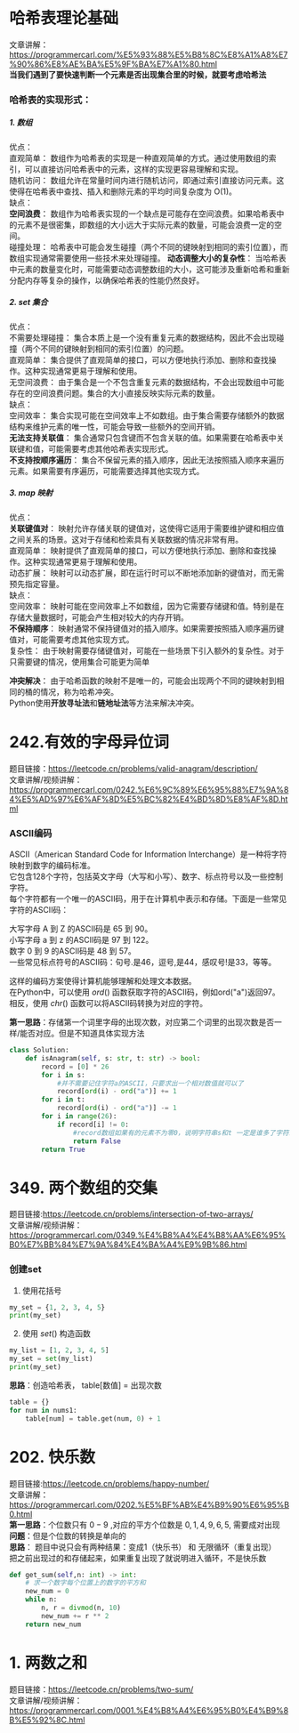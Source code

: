 # 哈希表理论基础 
文章讲解：https://programmercarl.com/%E5%93%88%E5%B8%8C%E8%A1%A8%E7%90%86%E8%AE%BA%E5%9F%BA%E7%A1%80.html  
**当我们遇到了要快速判断一个元素是否出现集合里的时候，就要考虑哈希法**  
### **哈希表的实现形式**：   
##### 1. 数组
优点：  
直观简单： 数组作为哈希表的实现是一种直观简单的方式。通过使用数组的索引，可以直接访问哈希表中的元素，这样的实现更容易理解和实现。  
随机访问： 数组允许在常量时间内进行随机访问，即通过索引直接访问元素。这使得在哈希表中查找、插入和删除元素的平均时间复杂度为 O(1)。  
缺点：  
**空间浪费**： 数组作为哈希表实现的一个缺点是可能存在空间浪费。如果哈希表中的元素不是很密集，即数组的大小远大于实际元素的数量，可能会浪费一定的空间。  
碰撞处理： 哈希表中可能会发生碰撞（两个不同的键映射到相同的索引位置），而数组实现通常需要使用一些技术来处理碰撞。
**动态调整大小的复杂性**： 当哈希表中元素的数量变化时，可能需要动态调整数组的大小，这可能涉及重新哈希和重新分配内存等复杂的操作，以确保哈希表的性能仍然良好。  
##### 2. set 集合
优点：  
不需要处理碰撞： 集合本质上是一个没有重复元素的数据结构，因此不会出现碰撞（两个不同的键映射到相同的索引位置）的问题。    
直观简单： 集合提供了直观简单的接口，可以方便地执行添加、删除和查找操作。这种实现通常更易于理解和使用。  
无空间浪费： 由于集合是一个不包含重复元素的数据结构，不会出现数组中可能存在的空间浪费问题。集合的大小直接反映实际元素的数量。  
缺点：  
空间效率： 集合实现可能在空间效率上不如数组。由于集合需要存储额外的数据结构来维护元素的唯一性，可能会导致一些额外的空间开销。  
**无法支持关联值**： 集合通常只包含键而不包含关联的值。如果需要在哈希表中关联键和值，可能需要考虑其他哈希表实现形式。    
**不支持按顺序遍历**： 集合不保留元素的插入顺序，因此无法按照插入顺序来遍历元素。如果需要有序遍历，可能需要选择其他实现方式。  

##### 3. map 映射
优点：  
**关联键值对**： 映射允许存储关联的键值对，这使得它适用于需要维护键和相应值之间关系的场景。这对于存储和检索具有关联数据的情况非常有用。  
直观简单： 映射提供了直观简单的接口，可以方便地执行添加、删除和查找操作。这种实现通常更易于理解和使用。  
动态扩展： 映射可以动态扩展，即在运行时可以不断地添加新的键值对，而无需预先指定容量。  
缺点：  
空间效率： 映射可能在空间效率上不如数组，因为它需要存储键和值。特别是在存储大量数据时，可能会产生相对较大的内存开销。  
**不保持顺序**： 映射通常不保持键值对的插入顺序。如果需要按照插入顺序遍历键值对，可能需要考虑其他实现方式。  
复杂性： 由于映射需要存储键值对，可能在一些场景下引入额外的复杂性。对于只需要键的情况，使用集合可能更为简单  

**冲突解决**： 由于哈希函数的映射不是唯一的，可能会出现两个不同的键映射到相同的桶的情况，称为哈希冲突。  
Python使用**开放寻址法**和**链地址法**等方法来解决冲突。  

# 242.有效的字母异位词
题目链接：https://leetcode.cn/problems/valid-anagram/description/  
文章讲解/视频讲解： https://programmercarl.com/0242.%E6%9C%89%E6%95%88%E7%9A%84%E5%AD%97%E6%AF%8D%E5%BC%82%E4%BD%8D%E8%AF%8D.html  
### ASCII编码
ASCII（American Standard Code for Information Interchange）是一种将字符映射到数字的编码标准。  
它包含128个字符，包括英文字母（大写和小写）、数字、标点符号以及一些控制字符。  
每个字符都有一个唯一的ASCII码，用于在计算机中表示和存储。下面是一些常见字符的ASCII码：  
    
大写字母 A 到 Z 的ASCII码是 65 到 90。  
小写字母 a 到 z 的ASCII码是 97 到 122。  
数字 0 到 9 的ASCII码是 48 到 57。  
一些常见标点符号的ASCII码：句号.是46，逗号,是44，感叹号!是33，等等。  
  
这样的编码方案使得计算机能够理解和处理文本数据。  
在Python中，可以使用 $ord()$ 函数获取字符的ASCII码，例如ord("a")返回97。  
相反，使用 $chr()$ 函数可以将ASCII码转换为对应的字符。  
  
**第一思路**：存储第一个词里字母的出现次数，对应第二个词里的出现次数是否一样/能否对应。但是不知道具体实现方法  
```Python
class Solution:
    def isAnagram(self, s: str, t: str) -> bool:
        record = [0] * 26
        for i in s:
            #并不需要记住字符a的ASCII，只要求出一个相对数值就可以了
            record[ord(i) - ord("a")] += 1
        for i in t:
            record[ord(i) - ord("a")] -= 1
        for i in range(26):
            if record[i] != 0:
                #record数组如果有的元素不为零0，说明字符串s和t 一定是谁多了字符或者谁少了字符。
                return False
        return True
```


# 349. 两个数组的交集
题目链接:https://leetcode.cn/problems/intersection-of-two-arrays/  
文章讲解/视频讲解：https://programmercarl.com/0349.%E4%B8%A4%E4%B8%AA%E6%95%B0%E7%BB%84%E7%9A%84%E4%BA%A4%E9%9B%86.html  
### 创建set
1. 使用花括号 ${}$ 
```Python
my_set = {1, 2, 3, 4, 5}
print(my_set)
```
  
2.  使用 $set()$ 构造函数  
```Python
my_list = [1, 2, 3, 4, 5]
my_set = set(my_list)
print(my_set)
```
**思路**：创造哈希表， table[数值] = 出现次数  
```Python
table = {}
for num in nums1:
    table[num] = table.get(num, 0) + 1
```

# 202. 快乐数
题目链接:https://leetcode.cn/problems/happy-number/  
文章讲解：https://programmercarl.com/0202.%E5%BF%AB%E4%B9%90%E6%95%B0.html    
**第一思路**：个位数只有 $0-9$ ,对应的平方个位数是 $0, 1, 4, 9, 6, 5$, 需要成对出现  
**问题**：但是个位数的转换是单向的  
**思路**： 题目中说只会有两种结果：变成1（快乐书） 和 无限循环（重复出现）  
把之前出现过的和存储起来，如果重复出现了就说明进入循环，不是快乐数  
```Python
def get_sum(self,n: int) -> int:
    # 求一个数字每个位置上的数字的平方和
    new_num = 0
    while n:
        n, r = divmod(n, 10)
        new_num += r ** 2
    return new_num
```



# 1. 两数之和  
题目链接：https://leetcode.cn/problems/two-sum/  
文章讲解/视频讲解：https://programmercarl.com/0001.%E4%B8%A4%E6%95%B0%E4%B9%8B%E5%92%8C.html  


